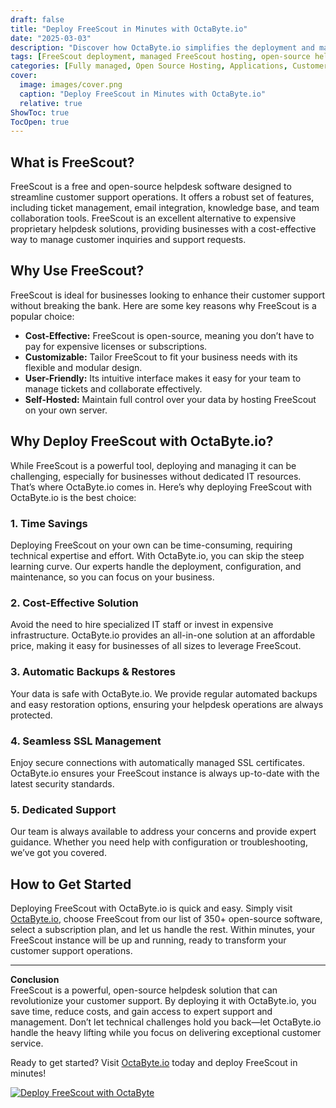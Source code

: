 ```yaml
---
draft: false
title: "Deploy FreeScout in Minutes with OctaByte.io"
date: "2025-03-03"
description: "Discover how OctaByte.io simplifies the deployment and management of FreeScout, a powerful open-source helpdesk software. Save time, reduce costs, and enjoy seamless support with OctaByte's fully managed services."
tags: [FreeScout deployment, managed FreeScout hosting, open-source helpdesk software, OctaByte, FreeScout benefits, managed IT services, FreeScout setup, affordable helpdesk solution]
categories: [Fully managed, Open Source Hosting, Applications, Customer Support]
cover:
  image: images/cover.png
  caption: "Deploy FreeScout in Minutes with OctaByte.io"
  relative: true
ShowToc: true
TocOpen: true
---
```



## What is FreeScout?

FreeScout is a free and open-source helpdesk software designed to streamline customer support operations. It offers a robust set of features, including ticket management, email integration, knowledge base, and team collaboration tools. FreeScout is an excellent alternative to expensive proprietary helpdesk solutions, providing businesses with a cost-effective way to manage customer inquiries and support requests.

## Why Use FreeScout?

FreeScout is ideal for businesses looking to enhance their customer support without breaking the bank. Here are some key reasons why FreeScout is a popular choice:

- **Cost-Effective:** FreeScout is open-source, meaning you don’t have to pay for expensive licenses or subscriptions.
- **Customizable:** Tailor FreeScout to fit your business needs with its flexible and modular design.
- **User-Friendly:** Its intuitive interface makes it easy for your team to manage tickets and collaborate effectively.
- **Self-Hosted:** Maintain full control over your data by hosting FreeScout on your own server.

## Why Deploy FreeScout with OctaByte.io?

While FreeScout is a powerful tool, deploying and managing it can be challenging, especially for businesses without dedicated IT resources. That’s where OctaByte.io comes in. Here’s why deploying FreeScout with OctaByte.io is the best choice:

### 1. **Time Savings**
Deploying FreeScout on your own can be time-consuming, requiring technical expertise and effort. With OctaByte.io, you can skip the steep learning curve. Our experts handle the deployment, configuration, and maintenance, so you can focus on your business.

### 2. **Cost-Effective Solution**
Avoid the need to hire specialized IT staff or invest in expensive infrastructure. OctaByte.io provides an all-in-one solution at an affordable price, making it easy for businesses of all sizes to leverage FreeScout.

### 3. **Automatic Backups & Restores**
Your data is safe with OctaByte.io. We provide regular automated backups and easy restoration options, ensuring your helpdesk operations are always protected.

### 4. **Seamless SSL Management**
Enjoy secure connections with automatically managed SSL certificates. OctaByte.io ensures your FreeScout instance is always up-to-date with the latest security standards.

### 5. **Dedicated Support**
Our team is always available to address your concerns and provide expert guidance. Whether you need help with configuration or troubleshooting, we’ve got you covered.

## How to Get Started

Deploying FreeScout with OctaByte.io is quick and easy. Simply visit [OctaByte.io](https://octabyte.io), choose FreeScout from our list of 350+ open-source software, select a subscription plan, and let us handle the rest. Within minutes, your FreeScout instance will be up and running, ready to transform your customer support operations.

---

**Conclusion**  
FreeScout is a powerful, open-source helpdesk solution that can revolutionize your customer support. By deploying it with OctaByte.io, you save time, reduce costs, and gain access to expert support and management. Don’t let technical challenges hold you back—let OctaByte.io handle the heavy lifting while you focus on delivering exceptional customer service.

Ready to get started? Visit [OctaByte.io](https://octabyte.io) today and deploy FreeScout in minutes!

[![Deploy FreeScout with OctaByte](/images/deploy-on-octabyte.png)](https://octabyte.io/fully-managed-open-source-services/applications/customer-support/freescout)
